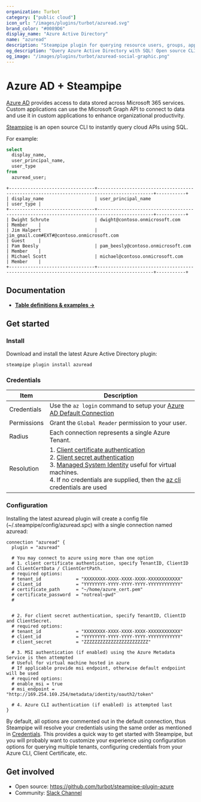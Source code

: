 ```yaml
---
organization: Turbot
category: ["public cloud"]
icon_url: "/images/plugins/turbot/azuread.svg"
brand_color: "#0089D6"
display_name: "Azure Active Directory"
name: "azuread"
description: "Steampipe plugin for querying resource users, groups, applications and more from Azure Active Directory."
og_description: "Query Azure Active Directory with SQL! Open source CLI. No DB required."
og_image: "/images/plugins/turbot/azuread-social-graphic.png"
---
```


# Azure AD + Steampipe

[Azure AD](https://www.office.com/) provides access to data stored across Microsoft 365 services. Custom applications can use the Microsoft Graph API to connect to data and use it in custom applications to enhance organizational productivity.

[Steampipe](https://steampipe.io) is an open source CLI to instantly query cloud APIs using SQL.

For example:

```sql
select
  display_name,
  user_principal_name,
  user_type
from
  azuread_user;
```

```
+--------------------------------+-------------------------------------------------------------------------------------------+-----------+
| display_name                   | user_principal_name                                                                       | user_type |
+--------------------------------+-------------------------------------------------------------------------------------------+-----------+
| Dwight Schrute                 | dwight@contoso.onmicrosoft.com                                                            | Member    |
| Jim Halpert                    | jim_gmail.com#EXT#@contoso.onmicrosoft.com                                                | Guest     |
| Pam Beesly                     | pam_beesly@contoso.onmicrosoft.com                                                        | Member    |
| Michael Scott                  | michael@contoso.onmicrosoft.com                                                           | Member    |
+--------------------------------+-------------------------------------------------------------------------------------------+-----------+
```

## Documentation

- **[Table definitions & examples →](/plugins/turbot/azuread/tables)**

## Get started

### Install

Download and install the latest Azure Active Directory plugin:

```bash
steampipe plugin install azuread
```

### Credentials

| Item        | Description                                                                                                                                                                                                                                                                                                                                                                                                                                                                                                                                                                                                                                                                                                                                                                                                 |
| ----------- | ----------------------------------------------------------------------------------------------------------------------------------------------------------------------------------------------------------------------------------------------------------------------------------------------------------------------------------------------------------------------------------------------------------------------------------------------------------------------------------------------------------------------------------------------------------------------------------------------------------------------------------------------------------------------------------------------------------------------------------------------------------------------------------------------------------- |
| Credentials | Use the `az login` command to setup your [Azure AD Default Connection](https://docs.microsoft.com/en-us/cli/azure/authenticate-azure-cli)                                                                                                                                                                                                                                                                                                                                                                                                                                                                                                                                                                                                                                                                   |
| Permissions | Grant the `Global Reader` permission to your user.                                                                                                                                                                                                                                                                                                                                                                                                                                                                                                                                                                                                                                                                                                                                                          |
| Radius      | Each connection represents a single Azure Tenant.                                                                                                                                                                                                                                                                                                                                                                                                                                                                                                                                                                                                                                                                                                                                                           |
| Resolution  | 1. [Client certificate authentication](https://docs.microsoft.com/en-us/azure/active-directory/develop/active-directory-certificate-credentials#register-your-certificate-with-microsoft-identity-platform)<br />2. [Client secret authentication](https://docs.microsoft.com/en-us/azure/active-directory/develop/v2-saml-bearer-assertion#prerequisites)<br />3. [Managed System Identity](https://docs.microsoft.com/en-us/azure/active-directory/managed-identities-azure-resources/how-managed-identities-work-vm#system-assigned-managed-identity) useful for virtual machines. <br />4. If no credentials are supplied, then the [az cli](https://docs.microsoft.com/en-us/cli/azure/#:~:text=The%20Azure%20command%2Dline%20interface,with%20an%20emphasis%20on%20automation.) credentials are used |

### Configuration

Installing the latest azuread plugin will create a config file (~/.steampipe/config/azuread.spc) with a single connection named azuread:

```hcl
connection "azuread" {
  plugin = "azuread"

  # You may connect to azure using more than one option
  # 1. client certificate authentication, specify TenantID, ClientID and ClientCertData / ClientCertPath.
  # required options:
  # tenant_id             = "XXXXXXXX-XXXX-XXXX-XXXX-XXXXXXXXXXXX"
  # client_id             = "YYYYYYYY-YYYY-YYYY-YYYY-YYYYYYYYYYYY"
  # certificate_path      = "~/home/azure_cert.pem"
  # certificate_password  = "notreal~pwd"
  #


  # 2. For client secret authentication, specify TenantID, ClientID and ClientSecret.
  # required options:
  # tenant_id             = "XXXXXXXX-XXXX-XXXX-XXXX-XXXXXXXXXXXX"
  # client_id             = "YYYYYYYY-YYYY-YYYY-YYYY-YYYYYYYYYYYY"
  # client_secret         = "ZZZZZZZZZZZZZZZZZZZZZZZZ"

  # 3. MSI authentication (if enabled) using the Azure Metadata Service is then attempted
  # Useful for virtual machine hosted in azure
  # If applicable provide msi endpoint, otherwise default endpoiint will be used
  # required options:
  # enable_msi = true
  # msi_endpoint = "http://169.254.169.254/metadata/identity/oauth2/token"

  # 4. Azure CLI authentication (if enabled) is attempted last
}

```

By default, all options are commented out in the default connection, thus Steampipe will resolve your credentials using the same order as mentioned in [Credentials](#credentials). This provides a quick way to get started with Steampipe, but you will probably want to customize your experience using configuration options for querying multiple tenants, configuring credentials from your Azure CLI, Client Certificate, etc.

## Get involved

- Open source: https://github.com/turbot/steampipe-plugin-azure
- Community: [Slack Channel](https://join.slack.com/t/steampipe/shared_invite/zt-oij778tv-lYyRTWOTMQYBVAbtPSWs3g)
